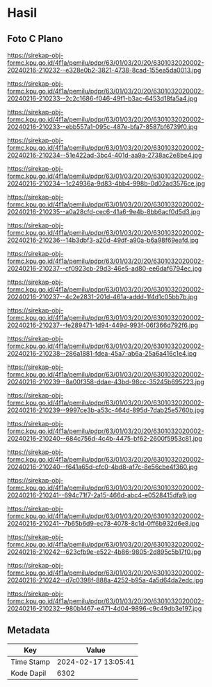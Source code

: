 # Hasil

## Foto C Plano

https://sirekap-obj-formc.kpu.go.id/4f1a/pemilu/pdpr/63/01/03/20/20/6301032020002-20240216-210232--e328e0b2-3821-4738-8cad-155ea5da0013.jpg

https://sirekap-obj-formc.kpu.go.id/4f1a/pemilu/pdpr/63/01/03/20/20/6301032020002-20240216-210233--2c2c1686-f046-49f1-b3ac-6453d18fa5a4.jpg

https://sirekap-obj-formc.kpu.go.id/4f1a/pemilu/pdpr/63/01/03/20/20/6301032020002-20240216-210233--ebb557a1-095c-487e-bfa7-8587bf6739f0.jpg

https://sirekap-obj-formc.kpu.go.id/4f1a/pemilu/pdpr/63/01/03/20/20/6301032020002-20240216-210234--51e422ad-3bc4-401d-aa9a-2738ac2e8be4.jpg

https://sirekap-obj-formc.kpu.go.id/4f1a/pemilu/pdpr/63/01/03/20/20/6301032020002-20240216-210234--1c24936a-9d83-4bb4-998b-0d02ad3576ce.jpg

https://sirekap-obj-formc.kpu.go.id/4f1a/pemilu/pdpr/63/01/03/20/20/6301032020002-20240216-210235--a0a28cfd-cec6-41a6-9e4b-8bb6acf0d5d3.jpg

https://sirekap-obj-formc.kpu.go.id/4f1a/pemilu/pdpr/63/01/03/20/20/6301032020002-20240216-210236--14b3dbf3-a20d-49df-a90a-b6a98f69eafd.jpg

https://sirekap-obj-formc.kpu.go.id/4f1a/pemilu/pdpr/63/01/03/20/20/6301032020002-20240216-210237--cf0923cb-29d3-46e5-ad80-ee6daf6794ec.jpg

https://sirekap-obj-formc.kpu.go.id/4f1a/pemilu/pdpr/63/01/03/20/20/6301032020002-20240216-210237--4c2e2831-201d-461a-addd-1f4d1c05bb7b.jpg

https://sirekap-obj-formc.kpu.go.id/4f1a/pemilu/pdpr/63/01/03/20/20/6301032020002-20240216-210237--fe289471-1d94-449d-993f-06f366d792f6.jpg

https://sirekap-obj-formc.kpu.go.id/4f1a/pemilu/pdpr/63/01/03/20/20/6301032020002-20240216-210238--286a1881-fdea-45a7-ab6a-25a6a416c1e4.jpg

https://sirekap-obj-formc.kpu.go.id/4f1a/pemilu/pdpr/63/01/03/20/20/6301032020002-20240216-210239--8a00f358-ddae-43bd-98cc-35245b695223.jpg

https://sirekap-obj-formc.kpu.go.id/4f1a/pemilu/pdpr/63/01/03/20/20/6301032020002-20240216-210239--9997ce3b-a53c-464d-895d-7dab25e5760b.jpg

https://sirekap-obj-formc.kpu.go.id/4f1a/pemilu/pdpr/63/01/03/20/20/6301032020002-20240216-210240--684c756d-4c4b-4475-bf62-2600f5953c81.jpg

https://sirekap-obj-formc.kpu.go.id/4f1a/pemilu/pdpr/63/01/03/20/20/6301032020002-20240216-210240--f641a65d-cfc0-4bd8-af7c-8e56cbe4f360.jpg

https://sirekap-obj-formc.kpu.go.id/4f1a/pemilu/pdpr/63/01/03/20/20/6301032020002-20240216-210241--694c71f7-2a15-466d-abc4-e0528415dfa9.jpg

https://sirekap-obj-formc.kpu.go.id/4f1a/pemilu/pdpr/63/01/03/20/20/6301032020002-20240216-210241--7b65b6d9-ec78-4078-8c1d-0ff6b932d6e8.jpg

https://sirekap-obj-formc.kpu.go.id/4f1a/pemilu/pdpr/63/01/03/20/20/6301032020002-20240216-210242--623cfb9e-e522-4b86-9805-2d895c5b17f0.jpg

https://sirekap-obj-formc.kpu.go.id/4f1a/pemilu/pdpr/63/01/03/20/20/6301032020002-20240216-210242--d7c0398f-888a-4252-b95a-4a5d64da2edc.jpg

https://sirekap-obj-formc.kpu.go.id/4f1a/pemilu/pdpr/63/01/03/20/20/6301032020002-20240216-210232--980b1467-e471-4d04-9896-c9c49db3e197.jpg


## Metadata

| Key        | Value               |
| ---------- | ------------------- |
| Time Stamp | 2024-02-17 13:05:41 |
| Kode Dapil | 6302                |



